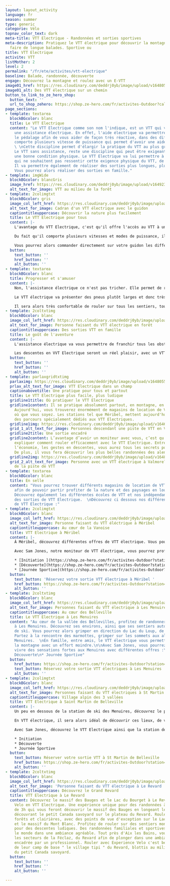 ```yaml
---
layout: layout_activity
language: fr
season: summer
type: generic
categorie: Vélo
topnav_color_text: dark
meta-title: VTT Electrique - Randonnées et sorties sportives
meta-description: Pratiquez le VTT électrique pour découvrir la montagne à vélo et
  faire de longue balades. Sportive ou
title: VTT Electrique
activite: VTT
listMother: 2
level: 2
permalink: "/fr/ete/activites/vtt-electrique"
baseline: Balade, randonnée, découverte
engage: Découvrez la montagne et roulez avec un E-VTT
image01_href: https://res.cloudinary.com/deddrj0yb/image/upload/v1648055624/website/summer/julian-hochgesang-jyoTLVMv9So-unsplash.jpg
image01_alt: Des VTT électrique sur un chemin
button_to_link_to_ze_hero_shop:
  button_text: ''
  url_to_shop_zehero: https://shop.ze-hero.com/fr/activites-Outdoor?calessonstype=all&catypegenderlistsummer=all&calessonsactivitytype=VTT&start-date=
page_sections:
- template: textarea
  blockBGcolor: blanc
  title: Le VTT Electrique
  content: "Le VTT Electrique comme son nom l'indique, est un VTT qui va comporter
    une assistance électrique. En effet, l'aide électrique va permettre d'assister
    le pédalage afin de vous aider de façon très réactive, dans des difficultés. Il
    comporte plusieurs vitesse de puissance qui permet d'avoir une aide plus importante.
    \ \nCette discipline permet d'élargir la pratique du VTT au plus grand nombre.
    Le VTT sans assistance, reste une discipline qui peut être exigeante, qui demande
    une bonne condition physique. Le VTT Electrique va lui permettre à des personnes
    qui ne souhaitent pas ressentir cette exigence physique du VTT, de partir en balade.
    Il va permettre également de réaliser des sorties plus longues, plus facilement.
    Vous pourrez alors réaliser des sorties en famille."
- template: imgWide
  blockBGcolor: blancGris
  image_href: https://res.cloudinary.com/deddrj0yb/image/upload/v1649234241/website/assets/Recadr%C3%A9es/vtt.png
  alt_text_for_image: VTT au milieu de la forêt
- template: 2colimgtxt
  blockBGcolor: gris
  image_col_left_href: https://res.cloudinary.com/deddrj0yb/image/upload/v1648055580/website/summer/markus-spiske-B80FcaDLWCc-unsplash.jpg
  alt_text_for_image: Cadran d'un VTT électrique avec le guidon
  captiontitleuppercase: Découvrir la nature plus facilement
  title: Le VTT Electrique pour tous
  content: |-
    L'avantage du VTT Electrique, c'est qu'il offre l'accès au VTT à un très large public. Son assistance permet d'ouvrir les possibilités de sorties longues, d'accéder à des lieux trop dur physiquement en VTT basique.

    Du fait qu'il comporte plusieurs vitesses et modes de puissance, il permet de jauger, en fonction de l'intensité que vous voulez mettre, sa vitesse. Si vous pédalez en puissance 1, la sortie sera très "sport", plus exigeante. La puissance maximale, elle va vous aider énormément mais la batterie se videra beaucoup plus vite. Par contre, l'aide de la puissance du VTT Electrique s'arrête à partir de 25km/h. Il faut trouver le bon équilibre entre l'assistance électrique, le pédalage, la difficulté, l'effort musculaire ainsi que l'économie de la batterie. L'inconvénient de ce VTT est que si votre batterie est à plat, le VTT est vraiment très lourd, il sera alors très difficile de grimper une côte sans assistance.

    Vous pourrez alors commander directement sur votre guidon les différents modes de puissance pour l'assistance électrique.
  button:
    text_button: ''
    href_button: ''
    alt_button: ''
- template: textarea
  blockBGcolor: blanc
  title: Progresser et s'amuser
  content: |-
    Non, l'assistance électrique ce n'est pas tricher. Elle permet de réussir des ascensions, des randonnées avec beaucoup plus de dénivelé et de kilomètres, à des personnes qui auraient plus réticent avec un VTT normal. Elle permet de progresser en VTT, de comprendre comment bien grimper, gérer ses vitesses et ses plateaux. C'est également un excellent moyen de découvrir la montagne pour des personnes qui ne veulent pas avoir une activité trop exigeante physiquement.

    Le VTT électrique va présenter des pneus plutôt larges et donc très stables. Vous pourrez descendre plus sereinement des chemins de cailloux techniques. Le poids plus important d'un VTT électrique que d'un VTT classique, sera réparti vers le bas au centre du cadre. Cela apporter aussi plus de stabilité au VTT.

    Il sera alors très confortable de rouler sur tous les sentiers, tous les types de terrains. Peu importe le dénivelé, les difficultés du passage et sa technicité, avec le VTT Electrique vous pourrez passer sans problème.
- template: 2coltxtimg
  blockBGcolor: blanc
  image_col_left_href: https://res.cloudinary.com/deddrj0yb/image/upload/v1648055609/website/summer/luca-beani-ht1qetmbaxs-unsplash.jpg
  alt_text_for_image: Personne faisant du VTT électrique en forêt
  captiontitleuppercase: Des sorties VTT en famille
  title: Le goût de l'aventure
  content: |-
    L'assistance électrique va vous permettre de franchir tous les obstacles et terrains. Vous pourrez alors vous concentrer pleinement sur votre trajectoire et le chemin sur lequel vous roulez.

    Les descentes en VVT Electrique seront un réel plaisir, avec un VTT qui sera stable, très joueur, rapide et maniable. Il permet "d'effacer" les grandes différences de niveau dans un groupe. Cela permet de partir dans un groupe beaucoup plus homogène qu'en VTT classique. Le goût de l'aventure ne fait que commencer et les sorties en VTT Electrique vous emmèneront découvrir de nouvelles expériences.
  button:
    text_button: ''
    href_button: ''
    alt_button: ''
- template: parlaxgridtxtimg
  parlaximg: https://res.cloudinary.com/deddrj0yb/image/upload/v1648055673/website/summer/matthias-patzuda-_ezqPPf8Cpk-unsplash.jpg
  prlax_alt_text_for_image: VTT Electrique dans un champ
  captionabovetitle: Une pratique pour tous et partout
  title: Le VTT Electrique plus facile, plus ludique
  gridline1title: Où pratiquer le VTT Electrique
  gridline1content: Il se pratique absolument partout, en montagne, en forêt, en garrigue.
    Aujourd'hui, vous trouverez énormément de magasins de location de VTT Electrique
    où que vous soyez. Les stations tel que Méribel, mettent aujourd'hui en place
    des parcours spécialement dédiés aux VTT Electriques.
  gridline1img: https://res.cloudinary.com/deddrj0yb/image/upload/v1646912722/website/summer/graziano-de-maio-EhwpPCZIzf4-unsplash.jpg
  grid_1_alt_text_for_image: Personnes descendant une piste de VTT en VTT électrique
  gridline2title: Une sortie encadré
  gridline2content: L’avantage d’avoir un moniteur avec vous, c’est qu’il va vous
    expliquer comment rouler efficacement avec le VTT Electrique. Entre la technique,
    l’économie, les gestes en descentes, vous aurez tous les secrets pour bien rouler.
    De plus, il vous fera découvrir les plus belles randonnées des alentours.
  gridline2img: https://res.cloudinary.com/deddrj0yb/image/upload/v1648110488/website/summer/IMG_20201110_155723.jpg
  grid_2_alt_text_for_image: Personne avec un VTT électrique à Valmorel au sommet
    de la piste de VTT
- template: textarea
  blockBGcolor: blanc
  title: En selle
  content: "Vous pourrez trouver différents magasins de location de VTT Electrique
    afin de pouvoir partir profiter de la nature et des paysages en louant votre vélo.
    Découvrez également les différentes écoles de VTT et nos indépendants qui proposent
    des sorties de VTT Electrique.  \nDécouvrez ci dessous nos différentes offres
    de VTT Electrique :"
- template: 2colimgtxt
  blockBGcolor: blanc
  image_col_left_href: https://res.cloudinary.com/deddrj0yb/image/upload/v1648132826/website/M%C3%A9ribel/48230034906_3f54e7e3a3_c.jpg
  alt_text_for_image: Personne faisant du VTT éléctrique à Méribel
  captiontitleuppercase: Au cœur de la Vanoise
  title: VTT Electrique à Méribel
  content: |-
    À Méribel, découvrez différentes offres de VTT électrique. Vous pourrez profiter de vous initier, de randonner en famille à VTT électrique au cœur des montagnes de Méribel. Entre ses hameaux, ses villages, ses lacs et ses prairies, découvrez la montagne sur selle pour un plaisir intense.

    Avec Sam Jones, notre moniteur de VTT électrique, vous pourrez profiter de différentes offres à VTT électrique à Méribel :

    * [Initiation ](https://shop.ze-hero.com/fr/activites-Outdoor?station=M%C3%A9ribel&calessonstype=all&catypegenderlistsummer=all&calessonsactivitytype=VTT&start-date=)
    * [Découverte](https://shop.ze-hero.com/fr/activites-Outdoor?station=M%C3%A9ribel&calessonstype=all&catypegenderlistsummer=all&calessonsactivitytype=VTT&start-date=)
    * [Journée Sportive](https://shop.ze-hero.com/fr/activites-Outdoor?station=M%C3%A9ribel&calessonstype=all&catypegenderlistsummer=all&calessonsactivitytype=VTT&start-date=)
  button:
    text_button: 'Réservez votre sortie VTT électrique à Méribel '
    href_button: https://shop.ze-hero.com/fr/activites-Outdoor?station=M%C3%A9ribel&calessonstype=all&catypegenderlistsummer=all&calessonsactivitytype=VTT&start-date=
    alt_button: ''
- template: 2coltxtimg
  blockBGcolor: blanc
  image_col_left_href: https://res.cloudinary.com/deddrj0yb/image/upload/v1648112274/website/VTT%20AE/M%C3%A9nuires/VTT_electrique-Vincent_LOTTENBERG-29232.jpg
  alt_text_for_image: Personnes faisant du VTT électrique à Les Menuires
  captiontitleuppercase: Au cœur des Belleville
  title: Le VTT Electrique à Les Menuires
  content: "Au cœur de la vallée des Bellevilles, profitez de randonner à VTT Electrique
    à Les Menuires. Découvrez ses environs, ainsi que ses sentiers autour de la station
    de ski. Vous pourrez alors grimper en direction du Lac du Loup, de Val Thorens.
    Partez à la rencontre des marmottes, grimper sur les sommets aux alentours des
    Menuires.  \nEn famille, entre amis, le VTT électrique vous permettra de découvrir
    la montagne avec un effort moindre.\n\nAvec Sam Jones, vous pourrez rouler, découvrir,
    vivre des sensations fortes aux Menuires avec différentes offres :\n\n* Initiation\n*
    Découverte\n* Journée Sportive"
  button:
    href_button: https://shop.ze-hero.com/fr/activites-Outdoor?station=Les+Menuires&calessonstype=all&catypegenderlistsummer=all&calessonsactivitytype=VTT&start-date=
    text_button: Réservez votre sortie VTT électriques à Les Menuires
    alt_button: ''
- template: 2colimgtxt
  blockBGcolor: blanc
  image_col_left_href: https://res.cloudinary.com/deddrj0yb/image/upload/v1644398781/website/resorts/les%20menuires/Balade_VTTAE_en_Famille-Jeremy_BERNARD-29086-1600px_uprpkk.jpg
  alt_text_for_image: Personnes faisant du VTT électriques à St Martin de Belleville
  captiontitleuppercase: Village alpin des 3 vallées
  title: VTT Electrique à Saint Martin de Belleville
  content: |-
    Un peu en dessous de la station de ski des Menuires, découvrez le petit village alpin et typique savoyard, Saint Martin de Belleville. D'ici, vous découvrirez de multiples randonnées et sentiers, afin de parcourir les environs du village, le patrimoine savoyard montagnard, ainsi que la nature.

    En VTT électrique, il sera alors idéal de découvrir ces lieux, de vivre une expérience forte, d'un moment de dépassement et de sensation forte.

    Avec Sam Jones, découvrez le VTT Electrique ainsi que la station de Saint Martin de Belleville avec différentes formules :

    * Initiation
    * Découverte
    * Journée Sportive
  button:
    text_button: Réserver votre sortie VTT à St Martin de Belleville
    href_button: https://shop.ze-hero.com/fr/activites-Outdoor?station=Saint+Martin+de+Belleville&calessonstype=all&catypegenderlistsummer=all&calessonsactivitytype=VTT&start-date=
    alt_button: ''
- template: 2coltxtimg
  blockBGcolor: blanc
  image_col_left_href: https://res.cloudinary.com/deddrj0yb/image/upload/v1653393324/website/Exp%C3%A9rience%20V%C3%A9lo/passage_%C3%A0_v%C3%A9lo_sur_la_passerelle_de_cusy_en_savoie..jpg
  alt_text_for_image: 'Personne faisant du VTT électrique à Le Revard '
  captiontitleuppercase: Découvrez le Grand Revard
  title: VTT Electrique à Le Revard
  content: Découvrez le massif des Bauges et le Lac du Bourget à Le Revard avec Experience
    Velo en VTT Electrique. Une expérience unique pour des randonnées à VTT Electrique
    de 3h qui vous feront découvrir le massif des Bauges en longeant le Cheiran, en
    découvrant le petit Canada savoyard sur le plateau du Revard. Roulez à travers
    forêts et clairières, avec des points de vue d'exception sur le Lac du Bourget
    et le massif du Mont Blanc. Profitez de rouler sur des sentiers monotraces, 4*4
    pour des descentes ludiques. Des randonnées familiales et sportives, pour tout
    le monde dans une ambiance agréable. Tout près d'Aix les Bains, vous découvrirez
    les secteurs de la Féclaz, du Revard afin de plonger dans une ambiance alpine
    encadrée par un professionnel. Rouler avec Experience Velo c'est bénéficier aussi
    de leur camp de base " le village tipi " du Revard, blottis au milieu des alpages
    du petit Canada savoyard.
  button:
    text_button: ''
    href_button: ''
    alt_button: ''

---
```

